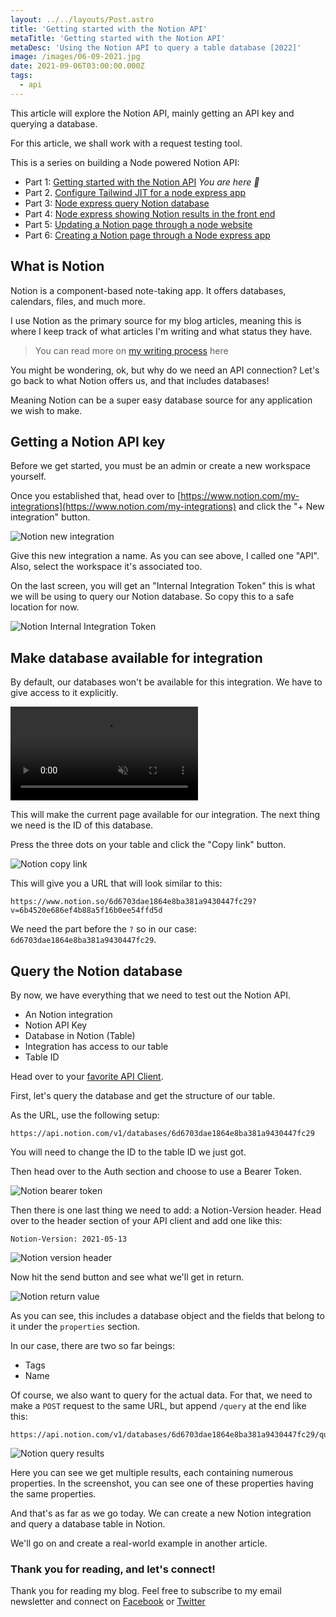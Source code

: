 ```yaml
---
layout: ../../layouts/Post.astro
title: 'Getting started with the Notion API'
metaTitle: 'Getting started with the Notion API'
metaDesc: 'Using the Notion API to query a table database [2022]'
image: /images/06-09-2021.jpg
date: 2021-09-06T03:00:00.000Z
tags:
  - api
---
```


This article will explore the Notion API, mainly getting an API key and querying a database.

For this article, we shall work with a request testing tool.

This is a series on building a Node powered Notion API:

- Part 1: [Getting started with the Notion API](https://daily-dev-tips.com/posts/getting-started-with-the-notion-api/) _You are here 💖_
- Part 2. [Configure Tailwind JIT for a node express app](https://daily-dev-tips.com/posts/configure-tailwind-jit-for-a-node-express-app/)
- Part 3: [Node express query Notion database](https://daily-dev-tips.com/posts/node-express-query-notion-database/)
- Part 4: [Node express showing Notion results in the front end](https://daily-dev-tips.com/posts/node-express-showing-notion-results-in-the-front-end/)
- Part 5: [Updating a Notion page through a node website](https://daily-dev-tips.com/posts/updating-a-notion-page-through-a-node-website/)
- Part 6: [Creating a Notion page through a Node express app](https://daily-dev-tips.com/posts/creating-a-notion-page-through-a-node-express-app/)

## What is Notion

Notion is a component-based note-taking app. It offers databases, calendars, files, and much more.

I use Notion as the primary source for my blog articles, meaning this is where I keep track of what articles I'm writing and what status they have.

> You can read more on [my writing process](https://daily-dev-tips.com/posts/the-secret-to-my-writing-process/) here

You might be wondering, ok, but why do we need an API connection? Let's go back to what Notion offers us, and that includes databases!

Meaning Notion can be a super easy database source for any application we wish to make.

## Getting a Notion API key

Before we get started, you must be an admin or create a new workspace yourself.

Once you established that, head over to [https://www.notion.com/my-integrations](https://www.notion.com/my-integrations) and click the "+ New integration" button.

![Notion new integration](https://cdn.hashnode.com/res/hashnode/image/upload/v1630390630241/nVhdBBEY6z.png)

Give this new integration a name. As you can see above, I called one "API". Also, select the workspace it's associated too.

On the last screen, you will get an "Internal Integration Token" this is what we will be using to query our Notion database.
So copy this to a safe location for now.

![Notion Internal Integration Token](https://cdn.hashnode.com/res/hashnode/image/upload/v1630390765751/v0JxPMIrf.png)

## Make database available for integration

By default, our databases won't be available for this integration. We have to give access to it explicitly.

<video autoplay loop muted playsinline>
  <source src="https://res.cloudinary.com/daily-dev-tips/video/upload/q_auto/notion_rkir4n.webm" type="video/webm" />
  <source src="https://res.cloudinary.com/daily-dev-tips/video/upload/q_auto/notion_bqkmnu.mp4" type="video/mp4" />
</video>

This will make the current page available for our integration.
The next thing we need is the ID of this database.

Press the three dots on your table and click the "Copy link" button.

![Notion copy link](https://cdn.hashnode.com/res/hashnode/image/upload/v1630391222337/RrFgvc3Mr.png)

This will give you a URL that will look similar to this:

```text
https://www.notion.so/6d6703dae1864e8ba381a9430447fc29?v=6b4520e686ef4b88a5f16b0ee54ffd5d
```

We need the part before the `?` so in our case: `6d6703dae1864e8ba381a9430447fc29`.

## Query the Notion database

By now, we have everything that we need to test out the Notion API.

- An Notion integration
- Notion API Key
- Database in Notion (Table)
- Integration has access to our table
- Table ID

Head over to your [favorite API Client](https://daily-dev-tips.com/posts/testing-api-calls-in-insomnia/).

First, let's query the database and get the structure of our table.

As the URL, use the following setup:

```text
https://api.notion.com/v1/databases/6d6703dae1864e8ba381a9430447fc29
```

You will need to change the ID to the table ID we just got.

Then head over to the Auth section and choose to use a Bearer Token.

![Notion bearer token](https://cdn.hashnode.com/res/hashnode/image/upload/v1630391586135/r_-InzMo8.png)

Then there is one last thing we need to add: a Notion-Version header.
Head over to the header section of your API client and add one like this:

```text
Notion-Version: 2021-05-13
```

![Notion version header](https://cdn.hashnode.com/res/hashnode/image/upload/v1630391708571/HcZv3gNmu.png)

Now hit the send button and see what we'll get in return.

![Notion return value](https://cdn.hashnode.com/res/hashnode/image/upload/v1630391759438/RGyqE4NHe.png)

As you can see, this includes a database object and the fields that belong to it under the `properties` section.

In our case, there are two so far beings:

- Tags
- Name

Of course, we also want to query for the actual data.
For that, we need to make a `POST` request to the same URL, but append `/query` at the end like this:

```text
https://api.notion.com/v1/databases/6d6703dae1864e8ba381a9430447fc29/query
```

![Notion query results](https://cdn.hashnode.com/res/hashnode/image/upload/v1630391949207/m7GShebt7.png)

Here you can see we get multiple results, each containing numerous properties.
In the screenshot, you can see one of these properties having the same properties.

And that's as far as we go today. We can create a new Notion integration and query a database table in Notion.

We'll go on and create a real-world example in another article.

### Thank you for reading, and let's connect!

Thank you for reading my blog. Feel free to subscribe to my email newsletter and connect on [Facebook](https://www.facebook.com/DailyDevTipsBlog) or [Twitter](https://twitter.com/DailyDevTips1)
